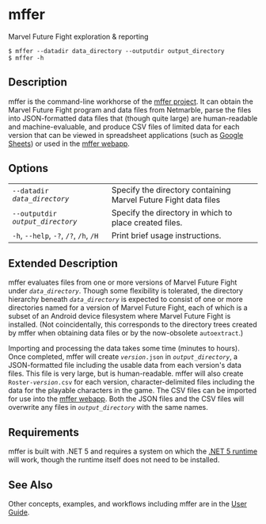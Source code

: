 # mffer

Marvel Future Fight exploration & reporting

```shell
$ mffer --datadir data_directory --outputdir output_directory
$ mffer -h
```

## Description

mffer is the command-line workhorse of the
[mffer project](https://github.com/therealchjones/mffer). It can obtain the
Marvel Future Fight program and data files from Netmarble, parse the files into
JSON-formatted data files that (though quite large) are human-readable and
machine-evaluable, and produce CSV files of limited data for each version that
can be viewed in spreadsheet applications (such as
[Google Sheets](https://sheets.google.com)) or used in the
[mffer webapp](webapp.md).

## Options

|                                        |                                                                 |
| -------------------------------------- | --------------------------------------------------------------- |
| `--datadir ` _`data_directory`_        | Specify the directory containing Marvel Future Fight data files |
| `--outputdir ` _`output_directory`_    | Specify the directory in which to place created files.          |
| `-h`, `--help`, `-?`, `/?`, `/h`, `/H` | Print brief usage instructions.                                 |

## Extended Description

mffer evaluates files from one or more versions of Marvel Future Fight under
_`data_directory`_. Though some flexibility is tolerated, the directory
hierarchy beneath _`data_directory`_ is expected to consist of one or more
directories named for a version of Marvel Future Fight, each of which is a
subset of an Android device filesystem where Marvel Future Fight is installed.
(Not coincidentally, this corresponds to the directory trees created by mffer
when obtaining data files or by the now-obsolete `autoextract`.)

Importing and processing the data takes some time (minutes to hours). Once
completed, mffer will create _`version`_`.json` in _`output_directory`_, a
JSON-formatted file including the usable data from each version's data files.
This file is very large, but is human-readable. mffer will also create
`Roster-`_`version`_`.csv` for each version, character-delimited files including
the data for the playable characters in the game. The CSV files can be imported
for use into the [mffer webapp](webapp.md). Both the JSON files and the CSV
files will overwrite any files in _`output_directory`_ with the same names.

## Requirements

mffer is built with .NET 5 and requires a system on which the
[.NET 5 runtime](https://dotnet.microsoft.com/download/dotnet/5.0) will work,
though the runtime itself does not need to be installed.

## See Also

Other concepts, examples, and workflows including mffer are in the
[User Guide](USAGE.md).
